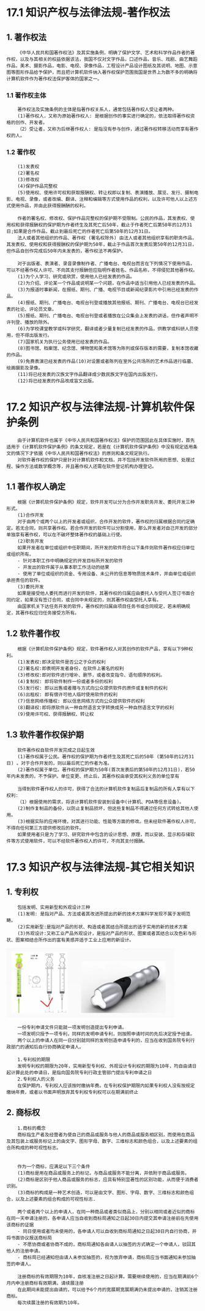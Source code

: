 # 17.1 知识产权与法律法规-著作权法

## 1. 著作权法

        《中华人民共和国著作权法》及其实施条例，明确了保护文学、艺术和科学作品作者的著作权，以及与其相关的权益依据该法，我国不仅对文字作品，口述作品，音乐、戏剧、曲艺舞蹈作品，美术、摄影作品，电影、电视、录像作品，工程设计产品设计图纸及其说明、地图、示意图等图形作品给予保护，而且把计算机软件纳入著作权保护范围我国是世界上为数不多的明确将计算机软件作为著作权法保护客体的国家之一。


### 1.1 著作权主体

        著作权法及实施条例的主体是指著作权关系人，通常包括著作权人受让者两种。
        (1)著作权人，又称为原始著作权人: 是根据创作的事实进行确定的，依法取得著作权资格的创作、开发者。
        （2）受让者，又称为后继著作权人: 是指没有参与创作，通过著作权转移活动而享有著作权的人。

### 1.2 著作权

        (1)发表权
        (2)署名权
        (3)修改权
        (4)保护作品完整权
        (5)使用权、使用许可权和获取报酬权、转让权即以复制、表演播放、展览、发行、摄制电影、电视、录像，或者改编、翻译、注释和编辑等方式使用作品的权利，以及许可他人以上述方式使用作品，并由此获得报酬酬的权利。

        作者的署名权、修改权、保护作品完整权的保护期不受限制。公民的作品，其发表权、使用权和获得报酬权的保护期为作者终生及其死亡后50年，截止于作者死亡后第50年的12月31日;如果是合作作品，截止到最后死亡的作者死亡后第50年的12月31日。
        法人或者其他组织的作品、著作权 (署名权除外) 由法人或者其他组织享有的职务作品，其发表权、使用权和获得报酬权的保护期为50年，截止于作品首次发表后第50年的12月31日，但作品自创作完成后50年内未发表的，著作权法不再保护。

        对于出版者、表演者、录音录像制作者、广播电台、电视台而言在下列情况下使用作品，可以不经著作权人许可、不向其支付报酬但应指明作者姓名、作品名称，不得侵犯其他著作权。
        (1)为个人学习、研究或欣赏，使用他人已经发表的作品。
        (2)为介绍、评论某一个作品或说明某一个问题，在作品中适当引用他人已经发表的作品。
        (3)为报道时事新闻，在报纸、期刊、广播、电视节目或新闻纪录影片中引用已经发表的作品。
        (4)报纸、期刊、广播电台、电视台刊登或播放其他报纸、期刊、广播电台、电视台已经发表的社论、评论员文章。
        (5)报纸、期刊、广播电台、电视台刊登或者播放在公众集会上发表的讲话，但作者声明不许刊登、播放的除外。
        (6)为学校课堂教学或科学研究，翻译或者少量复制已经发表的作品，供教学或科研人员使用，但不得出版发行。
        (7)国家机关为执行公务使用已经发表的作品。
        (8)图书馆、档案馆、纪念馆、博物馆和美术馆等为陈列或保存版本的需要，复制本馆收藏的作品。
        (9)免费表演已经发表的作品(10)对设置或者陈列在室外公共场所的艺术作品进行临墓、绘画摄影及录像。
        (11)将已经发表的汉族文字作品翻译成少数民族文字在国内出版发行。
        (12)将已经发表的作品改成盲文出版。

# 17.2 知识产权与法律法规-计算机软件保护条例

        由于计算机软件也属于《中华人民共和国著作权法》保护的范围因此在具体实施时，首先适用于《计算机软件保护条例》的条文规定，若是在《计算机软件保护条例》中没有规定适用条文的情况下才依据《中华人民共和国著作权法》的原则和条文规定执行。
        对软件著作权的保护只是针对计算机软件和文档，并不包括开发软件所用的思想、处理过程、操作方法或数学概念等，并且著作权人还需在软件登记机构办理登记。

## 1.1 著作权人确定
        
        根据《计算机软件保护条例》规定，软件开发可以分为合作开发职务开发、委托开发三种形式。
        (1)合作开发
        对于由两个或两个以上的开发者或组织，合作开发的软件，著作权的归属根据合同约定确定。若无合同，则共享著作权。若合作开发的软件可以分割使用，那么开发者对自己开发的部分单独享有著作权，可以在不破坏整体著作权的基础上行使。
        (2)职务开发
        如果开发者在单位或组织中任职期间，所开发的软件符合以下条件则软件著作权应归单位或组织所有。
        - 针对本职工作中明确规定的开发目标所开发的软件
        - 开发出的软件属于从事本职工作活动的结果
        - 使用了单位或组织的资金、专用设备、未公开的信息等物质技术条件，并由单位或组织承担责任的软件。
        (3)委托开发
        如果是接受他人委托而进行开发的软件，其著作权的归属应由委托人与受托人签订书面合同约定，如果没有签订合同，或合同中未规定的，则其著作权由受托人享有。
        由国家机关下达任务开发的软件，著作权的归属由项目任务书或合同规定，若未明确规定，其著作权应归任务接受方所有。

## 1.2 软件著作权

        根据《计算机软件保护条例》规定，软件著作权人对其创作的软件产品，享有以下9种权利。
        (1)发表权:即决定软件是否公之于众的权利
        (2)署名权:即表明开发者身份，在软件上署名的权利
        (3)修改权:即对软件进行增补、删节，或者改变指令、语句顺序的权利。
        (4)复制权: 即将软件制作一份或者多份的权利
        (5)发行权: 即以出售或者赠与方式向公众提供软件的原件或复制件的权利
        (6)出租权: 即有偿许可他人临时使用软件的权利
        (7)信息网络传播权: 即以信息网络方式向公众提供软件的权利
        (8)翻译权:即将原软件从一种自然语言文字转换成另一种自然语言文字的权利
        (9)使用许可权、获得报酬权、转让权

## 1.3 软件著作权保护期

        软件著作权自软件开发完成之日起生效
        (1)著作权属于公民。著作权的保护期为作者终生及其死亡后的50年 (第50年的12月31日) 。对于合作开发的，则以最后死亡的作者为准。
        (2)著作权属于单位。著作权的保护期为50年(首次发表后的第50年的12月31日)，若50年内未发表的，不予保护。单位变更、终止后，其著作权由承受其权利义务的单位享有

        当得到软件著作权人的许可，获得了合法的计算机软件复制品后复制品的所有人享有以下权利:
        （1）根据使用的需求，将该计算机软件安装到设备中(计算机、PDA等信息设备)。
        (2)制作复制品的备份，以防止复制品损坏，但这些复制品不得通过任何方式转给其他人使用。
        (3)根据实际的应用环境，对其进行功能、性能等方面的修改。但未经软件著作权人许可，不得向任何第三方提供修改后的软件。
        如果使用者只是为了学习、研究软件中包含的设计思想、原理，而以安装、显示和存储软件等方式使用软件，可以不经软件著作权人的许可，不向其支付报酬。

# 17.3 知识产权与法律法规-其它相关知识

## 1. 专利权
        
        包括发明、实用新型和外观设计三种
        (1)发明: 是指对产品、方法或者其改进所提出的新的技术方案科学发现不属于发明范畴。
        (2)实用新型:是指对产品的形状、构造或者其结合所提出的适于实用的新的技术方案
        (3)外观设计:又称工业产品外观设计，是指对产品的形状、图案或者其结合以及色彩与形状、图案相结合所作出的富有美感并适于工业上应用的新设计。

![image.png](source/image/17.3-01.png)

        一份专利申请文件只能就一项发明创造提出专利申请。
        一项发明只授予一项专利，同样的发明申请专利，则按照申请时间的先后决定授予给谁。
        两个以上的申请人在同一日分别就同样的发明创造申请专利的，应当在收到国务院专利行政部门的通知后自行协商确定申请人。

        1.专利权的期限
        发明专利权的期限为20年，实用新型专利权、外观设计专利权的期限为10年，均自由请日起计算此处的申请日，是指向国务院专利行政主管部门提出专利申请之日
        2.专利权人的义务
        在保护期内，专利权人应该按时缴纳年费。在专利权保护期限内如果专利权人没有按规定缴纳年费，或者以书面声明放弃其专利权专利权可以在期满前终止

## 2. 商标权

        1.商标的概念
        商标指生产者及经营者为使自己的商品或服务与他人的商品或服务相区别，而使用在商品及其包装上或服务标记上的由文字、图形字母、数字、三维标志和颜色组合，以及上述要素的组合所构成的种可视性标志。


        作为一个商标，应满足以下三个条件
        (1)商标是用在商品或服务上的标记，与商品或服务不能分离，并依附于商品或服务。
        (2)商标是区别于他人商品或服务的标志，应具有特别显著性的区别功能，从而便于消费者识别。
        (3)商标的构成是一种艺术创造，可以是由文字、图形、字母、数字、三维标志和颜色组合，以及上述要素的组合构成的可视性标志.

        两个或者两个以上的申请人，在同一种商品或者类似商品上，分别以相同或者近似的商标在同一天申请注册的，各申请人应当自收到商标局通知之日起30日内提交其申请注册前在先使用该商标的证据
        - 同日使用或者均未使用的，各申请人可以自收到商标局通知之日起30日内自行协商，并将书面协议报送商标局
        - 不愿协商或者协商不成的，商标局通知各由请人以抽签的方式确定一个申请人，驳回其他人的注册申请。
        - 商标局已经通知但由请人未参加抽签的，视为放弃申请，商标局应当书面通知未参加抽签的申请人。

        注册商标的有效期限为10年，自核准注册之日起计算。需要继续使用的，应当在期满前6个月内申注册商标有效期满，请续展注册
        在此期间未能提出由请的，可以给予6个月的宽展期宽展期满仍未提出申请的，注销其注册商标。
        每次续展注册的有效期为10年。